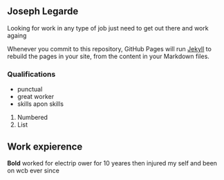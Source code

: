## Joseph Legarde 

Looking for work in any type of job just need to get out there and work againg 

Whenever you commit to this repository, GitHub Pages will run [Jekyll](https://jekyllrb.com/) to rebuild the pages in your site, from the content in your Markdown files.

### Qualifications 


- punctual
- great worker 
- skills apon skills




1. Numbered
2. List
 ## Work expierence 
**Bold** 
worked for electrip ower for 10 yeares then injured my self and been on wcb ever since
